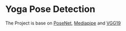 # Yoga Pose Detection 

The Project is base on [PoseNet](https://github.com/tensorflow/tfjs-models/tree/master/posenet), [Mediapipe](https://mediapipe.dev/#!) and [VGG19](https://keras.io/api/applications/vgg/)
